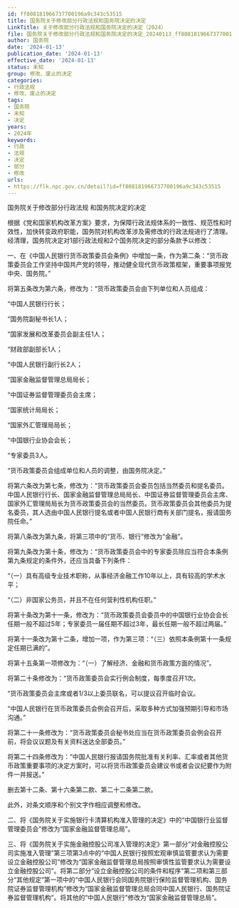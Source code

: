 ```yaml
---
id: ff808181966737700196a9c343c53515
title: 国务院关于修改部分行政法规和国务院决定的决定
LinkTitle: 关于修改部分行政法规和国务院决定的决定（2024）
file: 国务院关于修改部分行政法规和国务院决定的决定_20240113_ff808181966737700196a9c343c53515.docx
author: 国务院
date: '2024-01-13'
publication_date: '2024-01-13'
effective_date: '2024-01-13'
status: 未知
group: 修改、废止的决定
categories:
- 行政法规
- 修改、废止的决定
tags:
- 国务院
- 未知
- 决定
years:
- 2024年
keywords:
- 行政
- 法规
- 决定
- 部分
- 修改
urls:
- https://flk.npc.gov.cn/detail?id=ff808181966737700196a9c343c53515
---
```


国务院关于修改部分行政法规
和国务院决定的决定

根据《党和国家机构改革方案》要求，为保障行政法规体系的一致性、规范性和时效性，加快转变政府职能，国务院对机构改革涉及需修改的行政法规进行了清理。经清理，国务院决定对1部行政法规和2个国务院决定的部分条款予以修改：

一、在《中国人民银行货币政策委员会条例》中增加一条，作为第二条：“货币政策委员会工作坚持中国共产党的领导，推动健全现代货币政策框架，重要事项报党中央、国务院。”

将第五条改为第六条，修改为：“货币政策委员会由下列单位和人员组成：

“中国人民银行行长；

“国务院副秘书长1人；

“国家发展和改革委员会副主任1人；

“财政部副部长1人；

“中国人民银行副行长2人；

“国家金融监督管理总局局长；

“中国证券监督管理委员会主席；

“国家统计局局长；

“国家外汇管理局局长；

“中国银行业协会会长；

“专家委员3人。

“货币政策委员会组成单位和人员的调整，由国务院决定。”

将第六条改为第七条，修改为：“货币政策委员会委员包括当然委员和提名委员。中国人民银行行长、国家金融监督管理总局局长、中国证券监督管理委员会主席、国家外汇管理局局长为货币政策委员会的当然委员。货币政策委员会其他委员为提名委员，其人选由中国人民银行提名或者中国人民银行商有关部门提名，报请国务院任命。”

将第八条改为第九条，将第三项中的“货币、银行”修改为“金融”。

将第九条改为第十条，修改为：“货币政策委员会中的专家委员除应当符合本条例第九条规定的条件外，还应当具备下列条件：

“（一）具有高级专业技术职称，从事经济金融工作10年以上，具有较高的学术水平；

“（二）非国家公务员，并且不在任何营利性机构任职。”

将第十条改为第十一条，修改为：“货币政策委员会委员中的中国银行业协会会长任期一般不超过5年；专家委员一届任期不超过3年，最长任期一般不超过两届。”

将第十一条改为第十二条，增加一项，作为第三项：“（三）依照本条例第十一条规定任期已满的”。

将第十五条第一项修改为：“（一）了解经济、金融和货币政策方面的情况”。

将第二十条修改为：“货币政策委员会实行例会制度，每季度召开1次。

“货币政策委员会主席或者1/3以上委员联名，可以提议召开临时会议。

“中国人民银行在货币政策委员会例会召开后，采取多种方式加强预期引导和市场沟通。”

将第二十一条修改为：“货币政策委员会秘书处应当在货币政策委员会例会召开前，将会议议题及有关资料送达全部委员。”

将第二十四条修改为：“中国人民银行报请国务院批准有关利率、汇率或者其他货币政策重要事项的决定方案时，可以将货币政策委员会建议书或者会议纪要作为附件一并报送。”

删去第十二条、第十六条第二款、第二十二条第二款。

此外，对条文顺序和个别文字作相应调整和修改。

二、将《国务院关于实施银行卡清算机构准入管理的决定》中的“中国银行业监督管理委员会”修改为“国家金融监督管理总局”。

三、将《国务院关于实施金融控股公司准入管理的决定》第一部分“对金融控股公司实施准入管理”第三项第3点中的“中国人民银行按照宏观审慎监管要求认为需要设立金融控股公司”修改为“国家金融监督管理总局按照审慎性监管要求认为需要设立金融控股公司”。将第二部分“设立金融控股公司的条件和程序”第二项和第三部分“其他规定”第一项中的“中国人民银行会同国务院银行保险监督管理机构、国务院证券监督管理机构”修改为“国家金融监督管理总局会同中国人民银行、国务院证券监督管理机构”。将其他的“中国人民银行”修改为“国家金融监督管理总局”。
